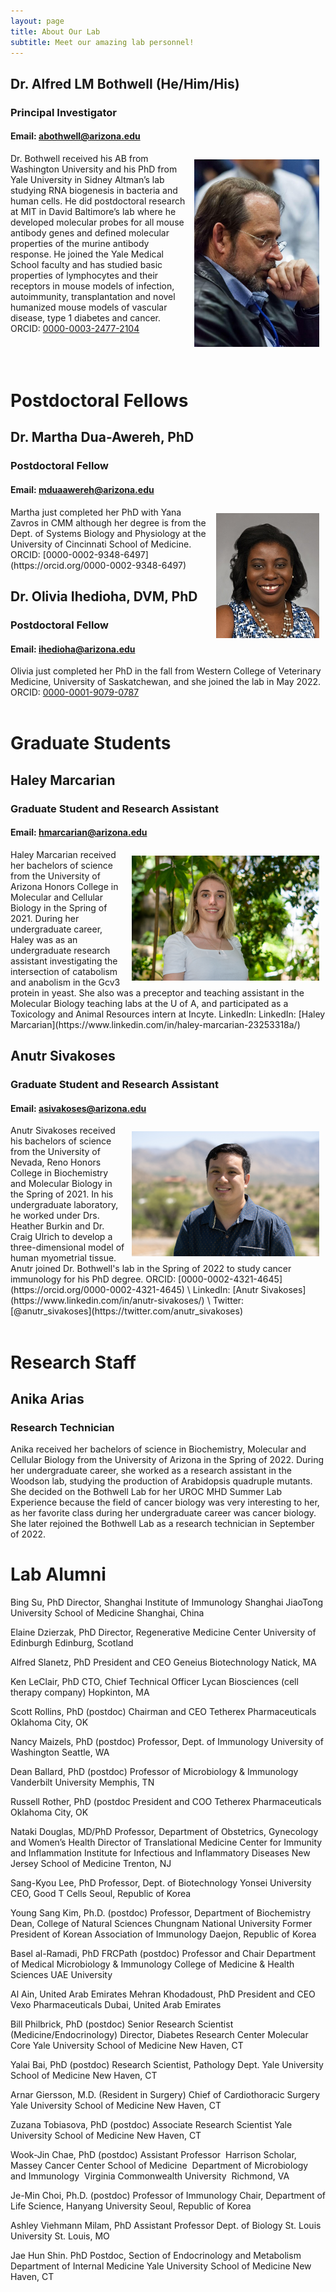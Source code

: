 ```yaml
---
layout: page
title: About Our Lab
subtitle: Meet our amazing lab personnel!
---
```



## Dr. Alfred LM Bothwell (He/Him/His)
### Principal Investigator
#### Email: abothwell@arizona.edu
<img src="/assets/img/bothwell.jpg" align = right height = "300" style = "padding: 10px" />Dr. Bothwell received his AB from Washington University and his PhD from Yale University in Sidney Altman’s lab studying RNA biogenesis in bacteria and human cells.  He did postdoctoral research at MIT in David Baltimore’s lab where he developed molecular probes for all mouse antibody genes and defined molecular properties of the murine antibody response.  He joined the Yale Medical School faculty and has studied basic properties of lymphocytes and their receptors in mouse models of infection, autoimmunity, transplantation and novel humanized mouse models of vascular disease, type 1 diabetes and cancer.
ORCID: [0000-0003-2477-2104](https://orcid.org/0000-0003-2477-2104)
<br/><br/>
<br/><br/>

# Postdoctoral Fellows
## Dr. Martha Dua-Awereh, PhD
### Postdoctoral Fellow
#### Email: mduaawereh@arizona.edu
<img src="/assets/img/martha-dua-awereh-headshot.jpeg" align = right height = 200 style = "padding: 10px"/>
Martha just completed her PhD with Yana Zavros in CMM although her degree is from the Dept. of
Systems Biology and Physiology at the University of Cincinnati School of Medicine.
ORCID: [0000-0002-9348-6497](https://orcid.org/0000-0002-9348-6497)

## Dr. Olivia Ihedioha, DVM, PhD
### Postdoctoral Fellow
#### Email: ihedioha@arizona.edu
Olivia just completed her PhD in the fall from Western College of Veterinary Medicine, University of
Saskatchewan, and she joined the lab in May 2022.
ORCID: [0000-0001-9079-0787](https://orcid.org/0000-0001-9079-0787)
<br/><br/>

# Graduate Students
## Haley Marcarian
### Graduate Student and Research Assistant
#### Email: hmarcarian@arizona.edu
<img src="/assets/img/haley-marcarian-headshot.jpg" align = right height = 200 style = "padding: 10px"/>
Haley Marcarian received her bachelors of science from the University of Arizona Honors College in Molecular and Cellular Biology in the Spring of 2021. During her undergraduate career, Haley was as an undergraduate research assistant investigating the intersection of catabolism and anabolism in the Gcv3 protein in yeast. She also was a preceptor and teaching assistant in the Molecular Biology teaching labs at the U of A, and participated as a Toxicology and Animal Resources intern at Incyte.
LinkedIn: LinkedIn: [Haley Marcarian](https://www.linkedin.com/in/haley-marcarian-23253318a/)

## Anutr Sivakoses
### Graduate Student and Research Assistant
#### Email: asivakoses@arizona.edu
<img src="/assets/img/anutr-sivakoses-headshot.jpg" align = right height = 200 style = "padding: 10px"/>
Anutr Sivakoses received his bachelors of science from the University of Nevada, Reno Honors College in Biochemistry and Molecular Biology in the Spring of 2021. In his undergraduate laboratory, he worked under Drs. Heather Burkin and Dr. Craig Ulrich to develop a three-dimensional model of human myometrial tissue. Anutr joined Dr. Bothwell's lab in the Spring of 2022 to study cancer immunology for his PhD degree.
ORCID: [0000-0002-4321-4645](https://orcid.org/0000-0002-4321-4645) \
LinkedIn: [Anutr Sivakoses](https://www.linkedin.com/in/anutr-sivakoses/) \
Twitter: [@anutr_sivakoses](https://twitter.com/anutr_sivakoses)<br/></br>

# Research Staff
## Anika Arias
### Research Technician 
Anika received her bachelors of science in Biochemistry, Molecular and Cellular Biology from the University of Arizona in the Spring of 2022. During her undergraduate career, she worked as a research assistant in the Woodson lab, studying the production of Arabidopsis quadruple mutants. She decided on the Bothwell Lab for her UROC MHD Summer Lab Experience because the field of cancer biology was very interesting to her, as her favorite class during her undergraduate career was cancer biology. She later rejoined the Bothwell Lab as a research technician in September of 2022.

# Lab Alumni
Bing Su, PhD
Director, Shanghai Institute of Immunology
Shanghai JiaoTong University School of Medicine
Shanghai, China

Elaine Dzierzak, PhD
Director, Regenerative Medicine Center
University of Edinburgh
Edinburg, Scotland

Alfred Slanetz, PhD
President and CEO
Geneius Biotechnology
Natick, MA

Ken LeClair, PhD
CTO, Chief Technical Officer
Lycan Biosciences (cell therapy company)
Hopkinton, MA

Scott Rollins, PhD (postdoc)
Chairman and CEO
Tetherex Pharmaceuticals
Oklahoma City, OK

Nancy Maizels, PhD (postdoc)
Professor, Dept. of Immunology
University of Washington
Seattle, WA

Dean Ballard, PhD (postdoc)
Professor of Microbiology &amp; Immunology
Vanderbilt University
Memphis, TN

Russell Rother, PhD (postdoc
President and COO
Tetherex Pharmaceuticals
Oklahoma City, OK

Nataki Douglas, MD/PhD
Professor, Department of Obstetrics, Gynecology and Women’s Health
Director of Translational Medicine
Center for Immunity and Inflammation
Institute for Infectious and Inflammatory Diseases
New Jersey School of Medicine
Trenton, NJ

Sang-Kyou Lee, PhD
Professor, Dept. of Biotechnology
Yonsei University
CEO, Good T Cells
Seoul, Republic of Korea

Young Sang Kim, Ph.D. (postdoc)
Professor, Department of Biochemistry
Dean, College of Natural Sciences
Chungnam National University
Former President of Korean Association of Immunology
Daejon, Republic of Korea

Basel al-Ramadi, PhD FRCPath (postdoc)
Professor and Chair
Department of Medical Microbiology &amp; Immunology
College of Medicine &amp; Health Sciences
UAE University

Al Ain, United Arab Emirates
Mehran Khodadoust, PhD
President and CEO
Vexo Pharmaceuticals
Dubai, United Arab Emirates

Bill Philbrick, PhD (postdoc)
Senior Research Scientist (Medicine/Endocrinology)
Director, Diabetes Research Center Molecular Core
Yale University School of Medicine
New Haven, CT

Yalai Bai, PhD (postdoc)
Research Scientist, Pathology Dept.
Yale University School of Medicine
New Haven, CT

Arnar Giersson, M.D. (Resident in Surgery)
Chief of Cardiothoracic Surgery
Yale University School of Medicine
New Haven, CT

Zuzana Tobiasova, PhD (postdoc)
Associate Research Scientist
Yale University School of Medicine
New Haven, CT

Wook-Jin Chae, PhD (postdoc)
Assistant Professor 
Harrison Scholar, Massey Cancer Center School of Medicine 
Department of Microbiology and Immunology 
Virginia Commonwealth University 
Richmond, VA

Je-Min Choi, Ph.D. (postdoc)
Professor of Immunology
Chair, Department of Life Science, Hanyang University
Seoul, Republic of Korea

Ashley Viehmann Milam, PhD
Assistant Professor
Dept. of Biology
St. Louis University
St. Louis, MO

Jae Hun Shin. PhD
Postdoc, Section of Endocrinology and Metabolism
Department of Internal Medicine
Yale University School of Medicine
New Haven, CT
